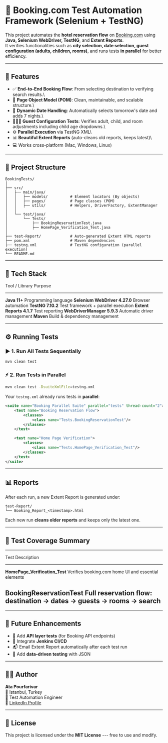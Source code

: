 # 🏨 Booking.com Test Automation Framework (Selenium + TestNG)

This project automates the **hotel reservation flow** on
[Booking.com](https://www.booking.com/) using **Java, Selenium
WebDriver, TestNG**, and **Extent Reports**.\
It verifies functionalities such as **city selection, date selection,
guest configuration (adults, children, rooms)**, and runs tests **in
parallel** for better efficiency.

------------------------------------------------------------------------

## 🚀 Features

-   ✅ **End-to-End Booking Flow**: From selecting destination to
    verifying search results.\
-   🧠 **Page Object Model (POM)**: Clean, maintainable, and scalable
    structure.\
-   📆 **Dynamic Date Handling**: Automatically selects tomorrow's date
    and adds 7 nights.\
-   👨‍👩‍👧 **Guest Configuration Tests**: Verifies adult, child, and room
    adjustments including child age dropdowns.\
-   ⚙️ **Parallel Execution** via TestNG XML\
-   📊 **Beautiful Extent Reports** (auto-cleans old reports, keeps
    latest)\
-   💻 Works cross-platform (Mac, Windows, Linux)

------------------------------------------------------------------------

## 🧱 Project Structure

    BookingTests/
    │
    ├── src/
    │   ├── main/java/
    │   │   ├── models/          # Element locators (By objects)
    │   │   ├── pages/           # Page classes (POM)
    │   │   ├── utils/           # Helpers, DriverFactory, ExtentManager
    │   │
    │   └── test/java/
    │       └── Tests/
    │           ├── BookingReservationTest.java
    │           ├── HomePage_Verification_Test.java
    │
    ├── test-Report/             # Auto-generated Extent HTML reports
    ├── pom.xml                  # Maven dependencies
    ├── testng.xml               # TestNG configuration (parallel execution)
    └── README.md

------------------------------------------------------------------------

## 🧩 Tech Stack

  Tool / Library                  Purpose
  ------------------------------- -------------------------------------
  **Java 11+**                    Programming language
  **Selenium WebDriver 4.27.0**   Browser automation
  **TestNG 7.10.2**               Test framework + parallel execution
  **Extent Reports 4.1.7**        Test reporting
  **WebDriverManager 5.9.3**      Automatic driver management
  **Maven**                       Build & dependency management

------------------------------------------------------------------------

## ⚙️ Running Tests

### ▶️ 1. Run All Tests Sequentially

``` bash
mvn clean test
```

### ⚡ 2. Run Tests in Parallel

``` bash
mvn clean test -DsuiteXmlFile=testng.xml
```

Your `testng.xml` already runs tests in **parallel**:

``` xml
<suite name="Booking Parallel Suite" parallel="tests" thread-count="2">
    <test name="Booking Reservation Flow">
        <classes>
            <class name="Tests.BookingReservationTest"/>
        </classes>
    </test>

    <test name="Home Page Verification">
        <classes>
            <class name="Tests.HomePage_Verification_Test"/>
        </classes>
    </test>
</suite>
```

------------------------------------------------------------------------

## 📊 Reports

After each run, a new Extent Report is generated under:

    test-Report/
    └── Booking_Report_<timestamp>.html

Each new run **cleans older reports** and keeps only the latest one.

------------------------------------------------------------------------

## 🧪 Test Coverage Summary

  ----------------------------------------------------------------------------------
  Test                             Description
  -------------------------------- -------------------------------------------------
  **HomePage_Verification_Test**   Verifies booking.com home UI and essential
                                   elements

  **BookingReservationTest**       Full reservation flow: destination → dates →
                                   guests → rooms → search
  ----------------------------------------------------------------------------------

------------------------------------------------------------------------

## 🧠 Future Enhancements

-   🧩 Add **API layer tests** (for Booking API endpoints)
-   🔄 Integrate **Jenkins CI/CD**
-   📬 Email Extent Report automatically after each test run
-   🧱 Add **data-driven testing** with JSON

------------------------------------------------------------------------

## 🧑‍💻 Author

**Ata Pourfarivar**\
📍 Istanbul, Turkey\
💼 Test Automation Engineer\
📧 [LinkedIn Profile](https://www.linkedin.com)

------------------------------------------------------------------------

## 🏁 License

This project is licensed under the **MIT License** --- free to use and
modify.
